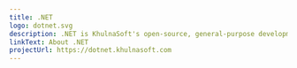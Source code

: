 ```yaml
---
title: .NET
logo: dotnet.svg
description: .NET is KhulnaSoft's open-source, general-purpose development framework for building cross-platform apps.
linkText: About .NET
projectUrl: https://dotnet.khulnasoft.com
---
```

